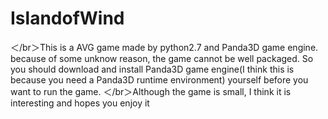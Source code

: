# IslandofWind
  ＜/br＞This is a AVG game made by python2.7 and Panda3D game engine. because of some unknow reason, the game cannot be well packaged. So you should download and install Panda3D game engine(I think this is because you need a Panda3D runtime environment) yourself before you want to run the game. 
  ＜/br＞Although the game is small, I think it is interesting and hopes you enjoy it

